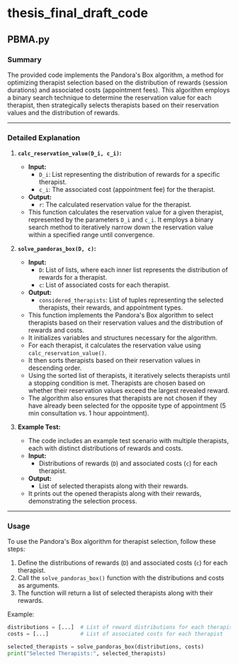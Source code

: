 # thesis_final_draft_code

## PBMA.py

### Summary

The provided code implements the Pandora's Box algorithm, a method for optimizing therapist selection based on the distribution of rewards (session durations) and associated costs (appointment fees). This algorithm employs a binary search technique to determine the reservation value for each therapist, then strategically selects therapists based on their reservation values and the distribution of rewards.

---

### Detailed Explanation

1. **`calc_reservation_value(D_i, c_i)`:**
    - **Input:** 
        - `D_i`: List representing the distribution of rewards for a specific therapist.
        - `c_i`: The associated cost (appointment fee) for the therapist.
    - **Output:** 
        - `r`: The calculated reservation value for the therapist.
    - This function calculates the reservation value for a given therapist, represented by the parameters `D_i` and `c_i`. It employs a binary search method to iteratively narrow down the reservation value within a specified range until convergence.

2. **`solve_pandoras_box(D, c)`:**
    - **Input:** 
        - `D`: List of lists, where each inner list represents the distribution of rewards for a therapist.
        - `c`: List of associated costs for each therapist.
    - **Output:** 
        - `considered_therapists`: List of tuples representing the selected therapists, their rewards, and appointment types.
    - This function implements the Pandora's Box algorithm to select therapists based on their reservation values and the distribution of rewards and costs.
    - It initializes variables and structures necessary for the algorithm.
    - For each therapist, it calculates the reservation value using `calc_reservation_value()`.
    - It then sorts therapists based on their reservation values in descending order.
    - Using the sorted list of therapists, it iteratively selects therapists until a stopping condition is met. Therapists are chosen based on whether their reservation values exceed the largest revealed reward.
    - The algorithm also ensures that therapists are not chosen if they have already been selected for the opposite type of appointment (5 min consultation vs. 1 hour appointment).

3. **Example Test:**
    - The code includes an example test scenario with multiple therapists, each with distinct distributions of rewards and costs.
    - **Input:** 
        - Distributions of rewards (`D`) and associated costs (`c`) for each therapist.
    - **Output:** 
        - List of selected therapists along with their rewards.
    - It prints out the opened therapists along with their rewards, demonstrating the selection process.

---

### Usage

To use the Pandora's Box algorithm for therapist selection, follow these steps:
1. Define the distributions of rewards (`D`) and associated costs (`c`) for each therapist.
2. Call the `solve_pandoras_box()` function with the distributions and costs as arguments.
3. The function will return a list of selected therapists along with their rewards.

Example:
```python
distributions = [...]  # List of reward distributions for each therapist
costs = [...]          # List of associated costs for each therapist

selected_therapists = solve_pandoras_box(distributions, costs)
print("Selected Therapists:", selected_therapists)

